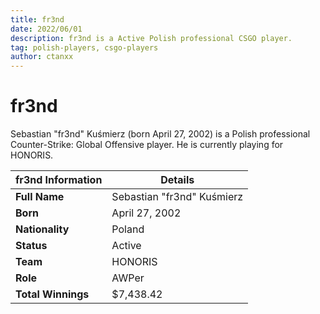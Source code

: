 ```yaml
---
title: fr3nd
date: 2022/06/01
description: fr3nd is a Active Polish professional CSGO player.
tag: polish-players, csgo-players
author: ctanxx
---
```


# fr3nd

Sebastian "fr3nd" Kuśmierz (born April 27, 2002) is a Polish professional Counter-Strike: Global Offensive player. He is currently playing for HONORIS.

| **fr3nd Information** | **Details**               |
| -------------------- | -------------------------- |
| **Full Name**        | Sebastian "fr3nd" Kuśmierz |
| **Born**             | April 27, 2002             |
| **Nationality**      | Poland                     |
| **Status**           | Active                     |
| **Team**             | HONORIS                    |
| **Role**             | AWPer                      |
| **Total Winnings**   | $7,438.42                  |